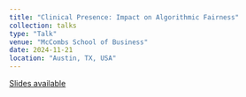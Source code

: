 ```yaml
---
title: "Clinical Presence: Impact on Algorithmic Fairness"
collection: talks
type: "Talk"
venue: "McCombs School of Business"
date: 2024-11-21
location: "Austin, TX, USA"
---
```


[Slides available](../files/2024.11-McCombs.pdf)  